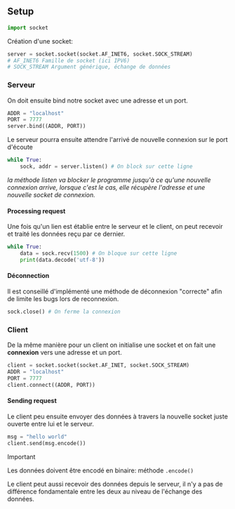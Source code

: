 ## Setup
```python
import socket
```

Création d'une socket:
```python
server = socket.socket(socket.AF_INET6, socket.SOCK_STREAM)
# AF_INET6 Famille de socket (ici IPV6)
# SOCK_STREAM Argument générique, échange de données
```

### Serveur
On doit ensuite bind notre socket avec une adresse et un port.
```python
ADDR = "localhost"
PORT = 7777
server.bind((ADDR, PORT))
```

Le serveur pourra ensuite attendre l'arrivé de nouvelle connexion sur le port d'écoute
```python
while True:
	sock, addr = server.listen() # On block sur cette ligne

```
*la méthode listen va blocker le programme jusqu'à ce qu'une nouvelle connexion arrive, lorsque c'est le cas, elle récupère l'adresse et une nouvelle socket de connexion.*

#### Processing request
Une fois qu'un lien est établie entre le serveur et le client, on peut recevoir et traité les données reçu par ce dernier.
```python
while True:
	data = sock.recv(1500) # On bloque sur cette ligne
	print(data.decode('utf-8'))
```

#### Déconnection
Il est conseillé d'implémenté une méthode de déconnexion "correcte" afin de limite les bugs lors de reconnexion.
```python
sock.close() # On ferme la connexion
```

### Client
De la même manière pour un client on initialise une socket et on fait une **connexion** vers une adresse et un port.
```python
client = socket.socket(socket.AF_INET, socket.SOCK_STREAM)
ADDR = "localhost"
PORT = 7777
client.connect((ADDR, PORT))
```

#### Sending request
Le client peu ensuite envoyer des données à travers la nouvelle socket juste ouverte entre lui et le serveur. 
```python
msg = "hello world"
client.send(msg.encode())
```
> [!important]
> Les données doivent être encodé en binaire: méthode `.encode()`

Le client peut aussi recevoir des données depuis le serveur, il n'y a pas de différence fondamentale entre les deux au niveau de l'échange des données.